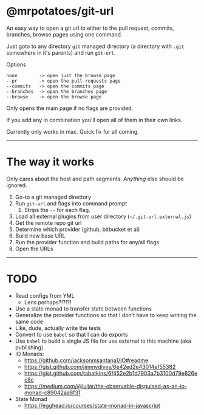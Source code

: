 # @mrpotatoes/git-url

An easy way to open a git url to either to the pull request, commits, branches, browse pages using one command.

Just goto to any directory `git` managed directory (a directory with `.git` somewhere in it's parents) and run `git-url`.

Options
```
none        -> open just the browse page
--pr        -> open the pull-requests page
--commits   -> open the commits page
--branches  -> open the branches page
--browse    -> open the browse page
```

Only opens the main page if no flags are provided.

If you add any in combination you'll open all of them in their own links.

Currently only works in mac. Quick fix for all coming.

--- 
# The way it works
Only cares about the host and path segments. _Anything_ else should be ignored.

1. Go-to a git managed directory
1. Run `git-url` and flags into command prompt
    1. Strips the `--` for each flag.
1. Load all external plugins from user directory (`~/.git-url.external.js`)
1. Get the remote repo git url
1. Determine which provider (github, bitbucket et al)
1. Build new base URL
1. Run the provider function and build paths for any/all flags
1. Open the URLs

---
# TODO
* Read configs from YML
    * Lens perhaps?!?!?!
* Use a state monad to transfer state between functions
* Generalize the provider functions so that I don't have to keep writing the same code
* Like, dude, actually write the tests
* Convert to use `babel` so that I can do exports
* Use `babel` to build a single JS file for use external to this machine (aka publishing).
* IO Monads:
    * https://github.com/jacksonmsantana1/IO#readme
    * https://gist.github.com/jimmydivvy/6e42ed2e43014ef55382
    * https://gist.github.com/tabatkins/6f452e2b1d7903a7b3100d79e826ec8c
    * https://medium.com/@luijar/the-observable-disguised-as-an-io-monad-c89042aa8f31
* State Monad
    * https://egghead.io/courses/state-monad-in-javascript
